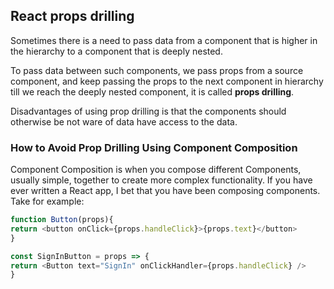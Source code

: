 ## React props drilling
Sometimes there is a need to pass data from a component that is higher in the hierarchy to a component that is deeply nested.

To pass data between such components, we pass props from a source component, and keep passing the props to the next component in hierarchy till we reach the deeply nested component, it is called **props drilling**.

Disadvantages of using prop drilling is that the components should otherwise be not ware of data have access to the data.


### How to Avoid Prop Drilling Using Component Composition
Component Composition is when you compose different Components, usually simple, together to create more complex functionality. If you have ever written a React app, I bet that you have been composing components. Take for example:
```javascript
function Button(props){
return <button onClick={props.handleClick}>{props.text}</button>
}

const SignInButton = props => {
return <Button text="SignIn" onClickHandler={props.handleClick} />
}
```